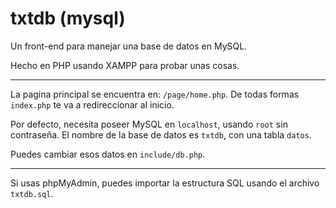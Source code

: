 # txtdb (mysql)

Un front-end para manejar una base de datos en MySQL.

Hecho en PHP usando XAMPP para probar unas cosas.

---

La pagina principal se encuentra en: `/page/home.php`. De todas formas `index.php` te va a redireccionar al inicio.

Por defecto, necesita poseer MySQL en `localhost`, usando `root` sin contraseña. El nombre de la base de datos es `txtdb`, con una tabla `datos`.

Puedes cambiar esos datos en `include/db.php`.

---

Si usas phpMyAdmin, puedes importar la estructura SQL usando el archivo `txtdb.sql`.
